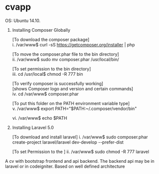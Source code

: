 cvapp
=====
OS: Ubuntu 14.10.

1. Installing Composer Globally

    [To download the composer package]  
    i.   /var/www$  curl -sS https://getcomposer.org/installer | php

    [To move the composer.phar file to the bin directory]            
    ii.  /var/www$  sudo mv composer.phar /usr/local/bin/
    
    [To set permission to the bin directory]                           
    iii. cd /usr/local$  chmod -R 777 bin
    
    [To verify composer is successfully working]                                 
    [shows Composer logo and version and certain commands]                           
    iv. cd /var/www$ composer.phar
    
    [To put this folder on the PATH environment variable type]                   
    v. /var/www$  export PATH="$PATH:~/.composer/vendor/bin"
    
    
    vi. /var/www$  echo $PATH

2. Installing Laravel 5.0

    [To download and install laravel]
    i.   /var/www$ sudo composer.phar create-project laravel/laravel <yourappdirectoryname> dev-develop --prefer-dist
    
    [To set Permission to the <yourappdirectoryname>]
    ii. /var/www$ sudo chmod -R 777 laravel
     

A cv with bootstrap frontend and api backend. The backend api may be in laravel or in codeigniter.
Based on well defined architecture
